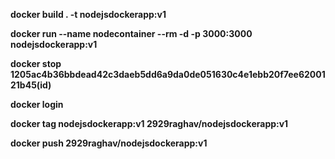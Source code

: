 **docker build . -t nodejsdockerapp:v1**


**docker run --name nodecontainer --rm -d -p 3000:3000 nodejsdockerapp:v1**


**docker stop 1205ac4b36bbdead42c3daeb5dd6a9da0de051630c4e1ebb20f7ee6200121b45(id)**


**docker login** 

**docker tag nodejsdockerapp:v1 2929raghav/nodejsdockerapp:v1**

**docker push 2929raghav/nodejsdockerapp:v1**
